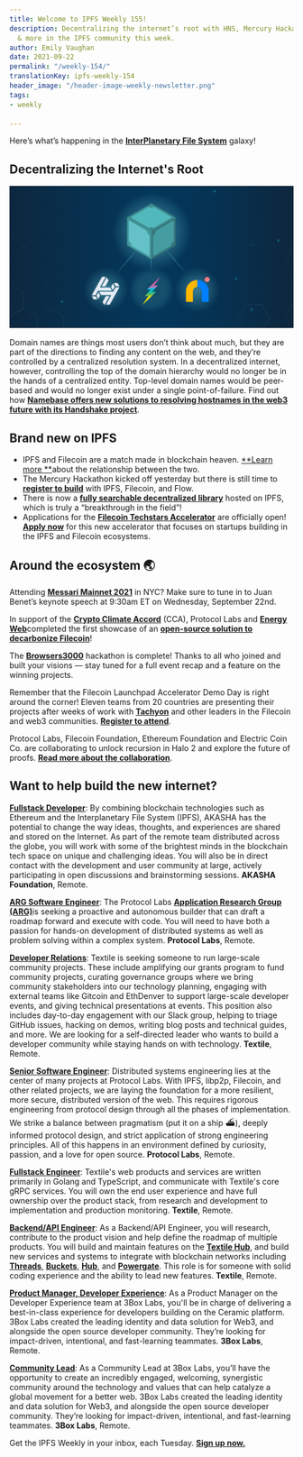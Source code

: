 ```yaml
---
title: Welcome to IPFS Weekly 155!
description: Decentralizing the internet’s root with HNS, Mercury Hackathon kickoff
  & more in the IPFS community this week.
author: Emily Vaughan
date: 2021-09-22
permalink: "/weekly-154/"
translationKey: ipfs-weekly-154
header_image: "/header-image-weekly-newsletter.png"
tags:
- weekly

---
```

Here’s what’s happening in the [**InterPlanetary File System**](https://ipfs.io/) galaxy!

## Decentralizing the Internet's Root

![](../assets/hns.jpg)

Domain names are things most users don’t think about much, but they are part of the directions to finding any content on the web, and they’re controlled by a centralized resolution system. In a decentralized internet, however, controlling the top of the domain hierarchy would no longer be in the hands of a centralized entity. Top-level domain names would be peer-based and would no longer exist under a single point-of-failure. Find out how [**Namebase offers new solutions to resolving hostnames in the web3 future with its Handshake project**](https://blog.ipfs.io/decentralizing-the-internet-s-root/).

## Brand new on IPFS

* IPFS and Filecoin are a match made in blockchain heaven. [**Learn more **](https://filecoin.io/blog/posts/using-filecoin-with-ipfs/)about the relationship between the two.
* The Mercury Hackathon kicked off yesterday but there is still time to [**register to build**](https://mercuryhackathon2021.com/?utm_source=AHTW&utm_medium=social&utm_campaign=launch-poster) with IPFS, Filecoin, and Flow.
* There is now a [**fully searchable decentralized library**](https://libgen.fun/dweb.html) hosted on IPFS, which is truly a “breakthrough in the field”!
* Applications for the [**Filecoin Techstars Accelerator**](https://www.techstars.com/accelerators/filecoin) are officially open! [**Apply now**](https://www.f6s.com/filecoin-accelerator-2022/apply) for this new accelerator that focuses on startups building in the IPFS and Filecoin ecosystems.

## Around the ecosystem 🌏

Attending [**Messari Mainnet 2021**](https://mainnet.events/agenda-2021/) in NYC? Make sure to tune in to Juan Benet’s keynote speech at 9:30am ET on Wednesday, September 22nd.   
  
In support of the [**Crypto Climate Accord**](https://cryptoclimate.org/) (CCA), Protocol Labs and [**Energy Web**](https://www.energyweb.org/)completed the first showcase of an [**open-source solution to decarbonize Filecoin**](https://medium.com/energy-web-insights/protocol-labs-and-energy-web-complete-first-showcase-of-an-open-source-solution-to-decarbonize-1a8c22ac02f5)!  
  
The [**Browsers3000**](https://events.protocol.ai/2021/browsers3000/) hackathon is complete! Thanks to all who joined and built your visions — stay tuned for a full event recap and a feature on the winning projects.   
  
Remember that the Filecoin Launchpad Accelerator Demo Day is right around the corner! Eleven teams from 20 countries are presenting their projects after weeks of work with [**Tachyon**](https://mesh.xyz/tachyon/) and other leaders in the Filecoin and web3 communities. [**Register to attend**](https://share.hsforms.com/1sOOp2P0hRJuuzhLG-BS4RQ3orpu).  
  
Protocol Labs, Filecoin Foundation, Ethereum Foundation and Electric Coin Co. are collaborating to unlock recursion in Halo 2 and explore the future of proofs. [**Read more about the collaboration**](https://electriccoin.co/blog/ethereum-zcash-filecoin-collab/).

## Want to help build the new internet?

[**Fullstack Developer**](https://weworkremotely.com/remote-jobs/akasha-foundation-fullstack-developer): By combining blockchain technologies such as Ethereum and the Interplanetary File System (IPFS), AKASHA has the potential to change the way ideas, thoughts, and experiences are shared and stored on the Internet. As part of the remote team distributed across the globe, you will work with some of the brightest minds in the blockchain tech space on unique and challenging ideas. You will also be in direct contact with the development and user community at large, actively participating in open discussions and brainstorming sessions. **AKASHA Foundation**, Remote.

[**ARG Software Engineer**](https://arg.protocol.ai/job-software-engineer): The Protocol Labs [**Application Research Group (ARG)**](https://arg.protocol.ai/)is seeking a proactive and autonomous builder that can draft a roadmap forward and execute with code. You will need to have both a passion for hands-on development of distributed systems as well as problem solving within a complex system. **Protocol Labs**, Remote.

[**Developer Relations**](https://boards.greenhouse.io/textileio/jobs/4075619004): Textile is seeking someone to run large-scale community projects. These include amplifying our grants program to fund community projects, curating governance groups where we bring community stakeholders into our technology planning, engaging with external teams like Gitcoin and EthDenver to support large-scale developer events, and giving technical presentations at events. This position also includes day-to-day engagement with our Slack group, helping to triage GitHub issues, hacking on demos, writing blog posts and technical guides, and more. We are looking for a self-directed leader who wants to build a developer community while staying hands on with technology. **Textile**, Remote.

[**Senior Software Engineer**](https://jobs.lever.co/protocol/3490e571-4d47-487e-a47f-b02f08668290): Distributed systems engineering lies at the center of many projects at Protocol Labs. With IPFS, libp2p, Filecoin, and other related projects, we are laying the foundation for a more resilient, more secure, distributed version of the web. This requires rigorous engineering from protocol design through all the phases of implementation. We strike a balance between pragmatism (put it on a ship :ferry:), deeply informed protocol design, and strict application of strong engineering principles. All of this happens in an environment defined by curiosity, passion, and a love for open source. **Protocol Labs**, Remote.

[**Fullstack Engineer**](https://boards.greenhouse.io/textileio/jobs/4017984004): Textile's web products and services are written primarily in Golang and TypeScript, and communicate with Textile's core gRPC services. You will own the end user experience and have full ownership over the product stack, from research and development to implementation and production monitoring. **Textile**, Remote.

[**Backend/API Engineer**](https://boards.greenhouse.io/textileio/jobs/4017981004): As a Backend/API Engineer, you will research, contribute to the product vision and help define the roadmap of multiple products. You will build and maintain features on the [**Textile Hub**](https://github.com/textileio/textile), and build new services and systems to integrate with blockchain networks including [**Threads**](https://github.com/textileio/go-threads), [**Buckets**](https://github.com/textileio/go-buckets), [**Hub**](https://github.com/textileio/textile), and [**Powergate**](https://github.com/textileio/powergate). This role is for someone with solid coding experience and the ability to lead new features. **Textile**, Remote.

[**Product Manager, Developer Experience**](https://jobs.lever.co/3box/68e3cf44-5ee8-4b2a-b872-bca815bf5caf): As a Product Manager on the Developer Experience team at 3Box Labs, you'll be in charge of delivering a best-in-class experience for developers building on the Ceramic platform. 3Box Labs created the leading identity and data solution for Web3, and alongside the open source developer community. They’re looking for impact-driven, intentional, and fast-learning teammates. **3Box Labs**, Remote.

[**Community Lead**](https://jobs.lever.co/3box/cac4d9b2-4822-4c91-99b8-16c5d3dd75b6): As a Community Lead at 3Box Labs, you’ll have the opportunity to create an incredibly engaged, welcoming, synergistic community around the technology and values that can help catalyze a global movement for a better web. 3Box Labs created the leading identity and data solution for Web3, and alongside the open source developer community. They’re looking for impact-driven, intentional, and fast-learning teammates. **3Box Labs**, Remote.

Get the IPFS Weekly in your inbox, each Tuesday. [**Sign up now.**](https://ipfs.us4.list-manage.com/subscribe?u=25473244c7d18b897f5a1ff6b&id=cad54b2230)